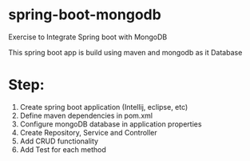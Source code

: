 # spring-boot-mongodb
Exercise to Integrate Spring boot with MongoDB

This spring boot app is build using maven and mongodb as it Database 

# Step:
1. Create spring boot application (Intellij, eclipse, etc)
2. Define maven dependencies in pom.xml
3. Configure mongoDB database in application properties
4. Create Repository, Service and Controller
5. Add CRUD functionality
6. Add Test for each method
